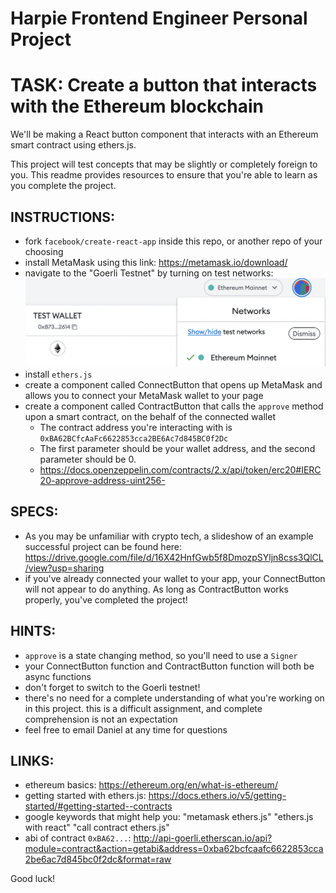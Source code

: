# Harpie Frontend Engineer Personal Project

# TASK: Create a button that interacts with the Ethereum blockchain
We'll be making a React button component that interacts with an Ethereum smart contract using ethers.js.

This project will test concepts that may be slightly or completely foreign to you. This readme provides resources to ensure that you're able to learn as you complete the project.

## INSTRUCTIONS:
* fork `facebook/create-react-app` inside this repo, or another repo of your choosing
* install MetaMask using this link: https://metamask.io/download/
* navigate to the "Goerli Testnet" by turning on test networks: ![network-switching](./readme-images/network-switching.png)
* install `ethers.js`
* create a component called ConnectButton that opens up MetaMask and allows you to connect your MetaMask wallet to your page
* create a component called ContractButton that calls the `approve` method upon a smart contract, on the behalf of the connected wallet
    * The contract address you're interacting with is `0xBA62BCfcAaFc6622853cca2BE6Ac7d845BC0f2Dc`
    * The first parameter should be your wallet address, and the second parameter should be 0.
    * https://docs.openzeppelin.com/contracts/2.x/api/token/erc20#IERC20-approve-address-uint256-

## SPECS: 
* As you may be unfamiliar with crypto tech, a slideshow of an example successful project can be found here: https://drive.google.com/file/d/16X42HnfGwb5f8DmozpSYljn8css3QlCL/view?usp=sharing
* if you've already connected your wallet to your app, your ConnectButton will not appear to do anything. As long as ContractButton works properly, you've completed the project!

## HINTS:
* `approve` is a state changing method, so you'll need to use a `Signer`
* your ConnectButton function and ContractButton function will both be async functions
* don't forget to switch to the Goerli testnet!
* there's no need for a complete understanding of what you're working on in this project. 
this is a difficult assignment, and complete comprehension is not an expectation
* feel free to email Daniel at any time for questions

## LINKS:
* ethereum basics: https://ethereum.org/en/what-is-ethereum/
* getting started with ethers.js: https://docs.ethers.io/v5/getting-started/#getting-started--contracts
* google keywords that might help you: "metamask ethers.js" "ethers.js with react" "call contract ethers.js"
* abi of contract `0xBA62...`: http://api-goerli.etherscan.io/api?module=contract&action=getabi&address=0xba62bcfcaafc6622853cca2be6ac7d845bc0f2dc&format=raw

Good luck!